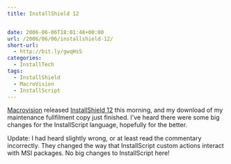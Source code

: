 ```yaml
---
title: InstallShield 12


date: 2006-06-06T18:01:48+00:00
url: /2006/06/06/installshield-12/
short-url:
  - http://bit.ly/gwqHsS
categories:
  - InstallTech
tags:
  - InstallShield
  - MacroVision
  - InstallScript
---
```

<a href="http://www.macrovision.com/">Macrovision</a> released <a href="http://www.macrovision.com/products/flexnet_installshield/installshield/index.shtml">InstallShield 12</a> this morning, and my download of my maintenance fullfilment copy just finished. I've heard there were some big changes for the InstallScript language, hopefully for the better.

Update: I had heard slightly wrong, or at least read the commentary incorrectly. They changed the way that InstallScript custom actions interact with MSI packages. No big changes to InstallScript here!